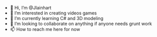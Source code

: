 - 👋 Hi, I’m @Jlainhart
- 👀 I’m interested in creating videos games
- 🌱 I’m currently learning C# and 3D modeling
- 💞️ I’m looking to collaborate on anything if anyone needs grunt work
- 📫 How to reach me here for now

<!---
Jlainhart/Jlainhart is a ✨ special ✨ repository because its `README.md` (this file) appears on your GitHub profile.
You can click the Preview link to take a look at your changes.
--->
